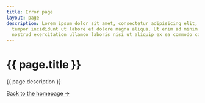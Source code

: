 ```yaml
---
title: Error page
layout: page
description: Lorem ipsum dolor sit amet, consectetur adipisicing elit, sed do eiusmod
  tempor incididunt ut labore et dolore magna aliqua. Ut enim ad minim veniam, quis
  nostrud exercitation ullamco laboris nisi ut aliquip ex ea commodo consequat.
---
```


# {{ page.title }}

{{ page.description }}

[Back to the homepage &rarr;](/ "Back to the homepage &rarr;")
